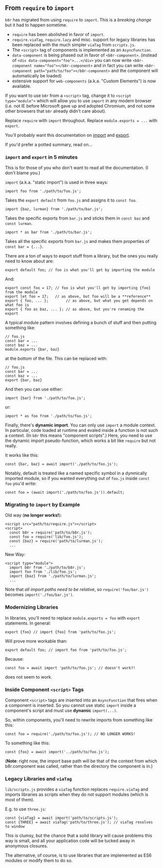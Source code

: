 ## From `require` to `import`

`b8r` has migrated from using `require` to `import`. This is a _breaking change_ but
it had to happen sometime.

- `require` has been abolished in favor of `import`.
- `require.viaTag`, `require.lazy` and misc. support for legacy libraries has been 
  replaced with the much simpler `viaTag` from `scripts.js`.
- The `<script>` tag of components is implemented as an `AsyncFunction`.
- `data-component`  is being phased out in favor of `<b8r-component>`. (instead of
  `<div data-component="foo">...</div>` you can now write 
  `<b8r-component name="foo"></b8r-component>` and in fact you can write
  `<b8r-component path="path/to/foo"></b8r-component>` and the component will automatically
  be loaded)
- extensive support for `web-components` (a.k.a. "Custom Elements") is now available.

If you want to use `b8r` from a `<script>` tag, change it to `<script type="module">`
which will allow you to use `import` in any modern browser (i.e. not IE before Microsoft
gave up and adopted Chromium, and not some other browsers that `b8r` already didn't care
about).

Replace `require` with `import` throughout. Replace `module.exports = ...` with `export`.

You'll probably want this documentation on 
[import](https://developer.mozilla.org/en-US/docs/Web/JavaScript/Reference/Statements/import) 
and [export](https://developer.mozilla.org/en-US/docs/Web/JavaScript/Reference/Statements/export).

If you'd prefer a potted summary, read on…

### `import` and `export` in 5 minutes

This is for those of you who don't want to read all the documentation. (I don't blame you.)

`import` (a.k.a. "static import") is used in three ways:

    import foo from './path/to/foo.js';

Takes the `export default` from `foo.js` and assigns it to `const foo`.

    import {baz, lurman} from './path/to/bar.js';

Takes the specific exports from `bar.js` and sticks them in `const baz` and `const lurman`.

    import * as bar from './path/to/bar.js';

Takes all the specific exports from `bar.js` and makes them properties of `const bar = {...}`.

There are a ton of ways to export stuff from a library, but the ones you really need to
know about are:

    export default foo; // foo is what you'll get by importing the module

And:

    export const foo = 17; // foo is what you'll get by importing {foo} from the module
    export let foo = 17;   // as above, but foo will be a **reference**
    export { foo, ... };        // as above, but what you get depends on what foo is
    export { foo as baz, ... }; // as above, but you're renaming the export

A typical module pattern involves defining a bunch of stuff and then putting something like:

    // foo.js
    const bar = ...
    const baz = ...
    module.exports {bar, baz}

at the bottom of the file. This can be replaced with:

    // foo.js
    const bar = ...
    const baz = ...
    export {bar, baz}

And then you can use either:

    import {bar} from './path/to/foo.js';

or:

    import * as foo from './path/to/foo.js';

Finally, there's **dynamic import**. You can only use `import` a module context. 
In particular, code loaded at runtime and evaled inside a function is not such a 
context. (In `b8r` this means "component scripts".) Here, you need to use
the dynamic import pseudo-function, which works a bit like `require` but not really.

It works like this:

    const {bar, baz} = await import('./path/to/foo.js');

Notably, default is treated like a named specific symbol in a dynmically imported
module, so if you wanted everything out of `foo.js` inside `const foo` you'd write:

    const foo = (await import('./path/to/foo.js')).default;

### Migrating to `import` by Example

Old way (**no longer works!**):

    <script src="path/to/require.js"></script>
    <script>
      const b8r = require('path/to/b8r.js');
      const foo = require('lib/foo.js');
      const {baz} = require('path/to/lurman.js');
      ...

New Way:

    <script type="module">
      import b8r from './path/to/b8r.js';
      import foo from './lib/foo.js';
      import {baz} from './path/to/lurman.js';
      ...


Note that _all import paths need to be relative_, so `require('foo/bar.js')` becomes
`import('./foo/bar.js')`.

### Modernizing Libraries

In libraries, you'll need to replace `module.exports = foo` with `export`
statements. In general:

    export {foo} // import {foo} from 'path/to/foo.js';

Will prove more workable than:

    export default foo; // import foo from 'path/to/foo.js';

Because:

    const foo = await import 'path/to/foo.js'; // doesn't work?!

does not seem to work.

### Inside Component `<script>` Tags

Component `<script>` tags are inserted into an `AsyncFunction` that fires when a
component is inserted. So you cannot use static `import` inside a component's script
and must use **dynamic** `import(...)`.

So, within components, you'll need to rewrite imports from something like this:

    const foo = require('./path/to/foo.js'); // NO LONGER WORKS!

To something like this:

    const {foo} = await import('../path/to/foo.js');

(**Note**: right now, the import base path will be that of the context 
from which b8r.component was called, rather than the directory the component is in.)

### Legacy Libraries and `viaTag`

`lib/scripts.js` provides a `viaTag` function replaces `require.viaTag` 
and imports libraries as scripts when they do not support modules 
(which is most of them).

E.g. to use `three.js`:

    const {viaTag} = await import('path/to/scripts.js');
    const {THREE} = await viaTag('path/to/three.js'); // viaTag resolves to window

This is clumsy, but the chance that a solid library will cause problems
this way is small, and all your application code will be tucked away in anonymous
closures.

The alternative, of course, is to use libraries that are implemented as ES6 modules
or modify them to do so.